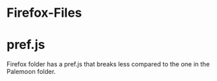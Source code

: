 Firefox-Files
==========
# pref.js
Firefox folder has a pref.js that breaks less compared to the one in the Palemoon folder.
